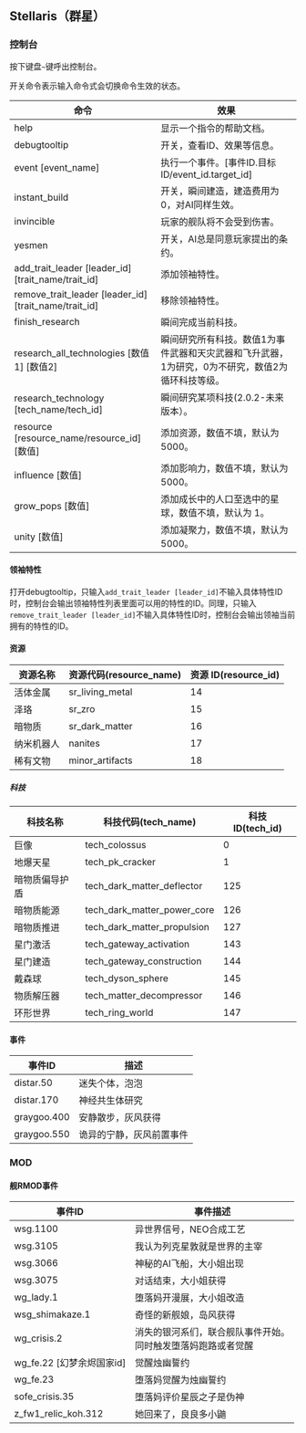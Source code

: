 ## Stellaris（群星）

### 控制台

按下键盘`~`键呼出控制台。

开关命令表示输入命令式会切换命令生效的状态。

| 命令                                                  | 效果                                                         |
| ----------------------------------------------------- | ------------------------------------------------------------ |
| help                                                  | 显示一个指令的帮助文档。                                     |
| debugtooltip                                          | 开关，查看ID、效果等信息。                                   |
| event [event_name]                                    | 执行一个事件。[事件ID.目标ID/event_id.target_id]             |
| instant_build                                         | 开关，瞬间建造，建造费用为0，对AI同样生效。                  |
| invincible                                            | 玩家的舰队将不会受到伤害。                                   |
| yesmen                                                | 开关，AI总是同意玩家提出的条约。                             |
| add_trait_leader [leader_id] [trait_name/trait_id]    | 添加领袖特性。                                               |
| remove_trait_leader [leader_id] [trait_name/trait_id] | 移除领袖特性。                                               |
| finish_research                                       | 瞬间完成当前科技。                                           |
| research_all_technologies [数值1] [数值2]             | 瞬间研究所有科技。数值1为事件武器和天灾武器和飞升武器，1为研究，0为不研究，数值2为循环科技等级。 |
| research_technology [tech_name/tech_id]               | 瞬间研究某项科技(2.0.2-未来版本）。                          |
| resource [resource_name/resource_id] [数值]           | 添加资源，数值不填，默认为5000。                             |
| influence [数值]                                      | 添加影响力，数值不填，默认为5000。                           |
| grow_pops [数值]                                      | 添加成长中的人口至选中的星球，数值不填，默认为 1。           |
| unity [数值]                                          | 添加凝聚力，数值不填，默认为5000。                           |

#### 领袖特性

打开debugtooltip，只输入`add_trait_leader [leader_id]`不输入具体特性ID时，控制台会输出领袖特性列表里面可以用的特性的ID。同理，只输入`remove_trait_leader [leader_id]`不输入具体特性ID时，控制台会输出领袖当前拥有的特性的ID。

#### 资源

| 资源名称   | 资源代码(resource_name) | 资源 ID(resource_id) |
| ---------- | ----------------------- | -------------------- |
| 活体金属   | sr_living_metal         | 14                   |
| 泽珞       | sr_zro                  | 15                   |
| 暗物质     | sr_dark_matter          | 16                   |
| 纳米机器人 | nanites                 | 17                   |
| 稀有文物   | minor_artifacts         | 18                   |

##### 科技

| 科技名称       | 科技代码(tech_name)         | 科技 ID(tech_id) |
| -------------- | --------------------------- | ---------------- |
| 巨像           | tech_colossus               | 0                |
| 地爆天星       | tech_pk_cracker             | 1                |
| 暗物质偏导护盾 | tech_dark_matter_deflector  | 125              |
| 暗物质能源     | tech_dark_matter_power_core | 126              |
| 暗物质推进     | tech_dark_matter_propulsion | 127              |
| 星门激活       | tech_gateway_activation     | 143              |
| 星门建造       | tech_gateway_construction   | 144              |
| 戴森球         | tech_dyson_sphere           | 145              |
| 物质解压器     | tech_matter_decompressor    | 146              |
| 环形世界       | tech_ring_world             | 147              |

#### 事件

| 事件ID      | 描述                     |
| ----------- | ------------------------ |
| distar.50   | 迷失个体，泡泡           |
| distar.170  | 神经共生体研究           |
| graygoo.400 | 安静散步，灰风获得       |
| graygoo.550 | 诡异的宁静，灰风前置事件 |

### MOD

#### 舰RMOD事件

| 事件ID          | 事件描述                     |
| --------------- | ---------------------------- |
| wsg.1100        | 异世界信号，NEO合成工艺          |
| wsg.3105        | 我认为列克星敦就是世界的主宰 |
| wsg.3066 | 神秘的AI飞船，大小姐出现 |
| wsg.3075 | 对话结束，大小姐获得 |
| wg_lady.1 | 堕落妈开漫展，大小姐改造 |
| wsg_shimakaze.1 | 奇怪的新舰娘，岛风获得            |
| wg_crisis.2  | 消失的银河系们，联合舰队事件开始。<br>同时触发堕落妈跑路或者觉醒 |
| wg_fe.22 [幻梦余烬国家id] | 觉醒烛幽誓约             |
| wg_fe.23                  | 堕落妈觉醒为烛幽誓约     |
| sofe_crisis.35            | 堕落妈评价星辰之子是伪神 |
| z_fw1_relic_koh.312 | 她回来了，良良多小鼬 |

